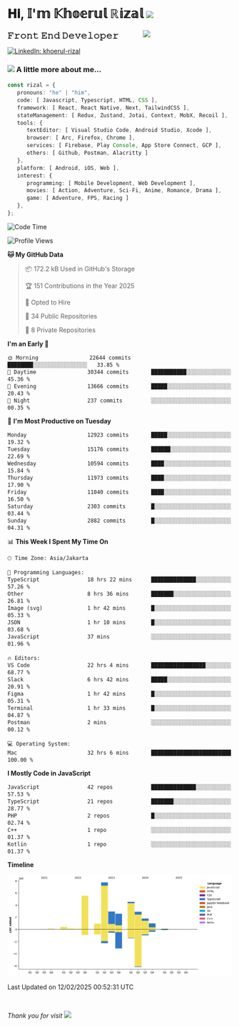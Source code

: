 <h1> 𝐇𝐢, 𝕀'𝕞 𝕂𝕙𝕠𝕖𝕣𝕦𝕝 ℝ𝕚𝕫𝕒𝕝 <img src="https://media.giphy.com/media/mGcNjsfWAjY5AEZNw6/giphy.gif" width="50"></h1>
<img align='right' src="https://media.giphy.com/media/v1.Y2lkPTc5MGI3NjExOWI2ajR2NGJubzBsZHFuaHMwajRrcDNsNXJwOG8yb3F0NjhkNXF4OSZlcD12MV9pbnRlcm5hbF9naWZfYnlfaWQmY3Q9cw/fkZukR450RQ1qnGaq9/giphy.gif" width="200">
<strong style="font-size:20px;">𝙵𝚛𝚘𝚗𝚝 𝙴𝚗𝚍 𝙳𝚎𝚟𝚎𝚕𝚘𝚙𝚎𝚛</strong>
</p></em>

[![LinkedIn: khoerul-rizal](https://img.shields.io/badge/khoerul--rizal-blue?style=flat-square&logo=Linkedin&logoColor=white&link=https://www.linkedin.com/in/khoerul-rizal/)](https://www.linkedin.com/in/khoerul-rizal/)

### <img src="https://media.giphy.com/media/VgCDAzcKvsR6OM0uWg/giphy.gif" width="50"> A little more about me...

```typescript
const rizal = {
   pronouns: "he" | "him",
   code: [ Javascript, Typescript, HTML, CSS ],
   framework: [ React, React Native, Next, TailwindCSS ],
   stateManagement: [ Redux, Zustand, Jotai, Context, MobX, Recoil ],
   tools: {
      textEditor: [ Visual Studio Code, Android Studio, Xcode ],
      browser: [ Arc, Firefox, Chrome ],
      services: [ Firebase, Play Console, App Store Connect, GCP ],
      others: [ Github, Postman, Alacritty ]
   },
   platform: [ Android, iOS, Web ],
   interest: {
      programming: [ Mobile Development, Web Development ],
      movies: [ Action, Adventure, Sci-Fi, Anime, Romance, Drama ],
      game: [ Adventure, FPS, Racing ]
   },
};
```

<!--START_SECTION:waka-->
![Code Time](http://img.shields.io/badge/Code%20Time-2%2C193%20hrs%2033%20mins-blue)

![Profile Views](http://img.shields.io/badge/Profile%20Views-0-blue)

**🐱 My GitHub Data** 

> 📦 172.2 kB Used in GitHub's Storage 
 > 
> 🏆 151 Contributions in the Year 2025
 > 
> 💼 Opted to Hire
 > 
> 📜 34 Public Repositories 
 > 
> 🔑 8 Private Repositories 
 > 
**I'm an Early 🐤** 

```text
🌞 Morning                22644 commits       ████████░░░░░░░░░░░░░░░░░   33.85 % 
🌆 Daytime                30344 commits       ███████████░░░░░░░░░░░░░░   45.36 % 
🌃 Evening                13666 commits       █████░░░░░░░░░░░░░░░░░░░░   20.43 % 
🌙 Night                  237 commits         ░░░░░░░░░░░░░░░░░░░░░░░░░   00.35 % 
```
📅 **I'm Most Productive on Tuesday** 

```text
Monday                   12923 commits       █████░░░░░░░░░░░░░░░░░░░░   19.32 % 
Tuesday                  15176 commits       ██████░░░░░░░░░░░░░░░░░░░   22.69 % 
Wednesday                10594 commits       ████░░░░░░░░░░░░░░░░░░░░░   15.84 % 
Thursday                 11973 commits       ████░░░░░░░░░░░░░░░░░░░░░   17.90 % 
Friday                   11040 commits       ████░░░░░░░░░░░░░░░░░░░░░   16.50 % 
Saturday                 2303 commits        █░░░░░░░░░░░░░░░░░░░░░░░░   03.44 % 
Sunday                   2882 commits        █░░░░░░░░░░░░░░░░░░░░░░░░   04.31 % 
```


📊 **This Week I Spent My Time On** 

```text
🕑︎ Time Zone: Asia/Jakarta

💬 Programming Languages: 
TypeScript               18 hrs 22 mins      ██████████████░░░░░░░░░░░   57.26 % 
Other                    8 hrs 36 mins       ███████░░░░░░░░░░░░░░░░░░   26.81 % 
Image (svg)              1 hr 42 mins        █░░░░░░░░░░░░░░░░░░░░░░░░   05.33 % 
JSON                     1 hr 10 mins        █░░░░░░░░░░░░░░░░░░░░░░░░   03.68 % 
JavaScript               37 mins             ░░░░░░░░░░░░░░░░░░░░░░░░░   01.96 % 

🔥 Editors: 
VS Code                  22 hrs 4 mins       █████████████████░░░░░░░░   68.77 % 
Slack                    6 hrs 42 mins       █████░░░░░░░░░░░░░░░░░░░░   20.91 % 
Figma                    1 hr 42 mins        █░░░░░░░░░░░░░░░░░░░░░░░░   05.31 % 
Terminal                 1 hr 33 mins        █░░░░░░░░░░░░░░░░░░░░░░░░   04.87 % 
Postman                  2 mins              ░░░░░░░░░░░░░░░░░░░░░░░░░   00.12 % 

💻 Operating System: 
Mac                      32 hrs 6 mins       █████████████████████████   100.00 % 
```

**I Mostly Code in JavaScript** 

```text
JavaScript               42 repos            ██████████████░░░░░░░░░░░   57.53 % 
TypeScript               21 repos            ███████░░░░░░░░░░░░░░░░░░   28.77 % 
PHP                      2 repos             █░░░░░░░░░░░░░░░░░░░░░░░░   02.74 % 
C++                      1 repo              ░░░░░░░░░░░░░░░░░░░░░░░░░   01.37 % 
Kotlin                   1 repo              ░░░░░░░░░░░░░░░░░░░░░░░░░   01.37 % 
```



**Timeline**

![Lines of Code chart](https://raw.githubusercontent.com/khoerulrizal/khoerulrizal/main/assets/bar_graph.png)


 Last Updated on 12/02/2025 00:52:31 UTC
<!--END_SECTION:waka-->
</details>
<br/>

<em>Thank you for visit</em> <img src="https://media.giphy.com/media/v1.Y2lkPTc5MGI3NjExcHdvNm1qZWtjaGw0ZjdwM3Z3NnY2dHlueTVuODBta2FiY20wM2YybSZlcD12MV9pbnRlcm5hbF9naWZfYnlfaWQmY3Q9cw/tV25tpdKqdFa9x81k2/giphy.gif" width="40">
